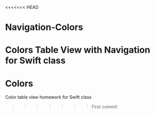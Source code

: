 <<<<<<< HEAD
# Navigation-Colors
Colors Table View with Navigation for Swift class
=======
# Colors
Color table view homework for Swift class
>>>>>>> First commit
